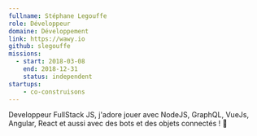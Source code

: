 ```yaml
---
fullname: Stéphane Legouffe
role: Développeur
domaine: Développement
link: https://wawy.io
github: slegouffe
missions:
  - start: 2018-03-08
    end: 2018-12-31
    status: independent
startups:
    - co-construisons
---
```


Developpeur FullStack JS, j'adore jouer avec NodeJS, GraphQL, VueJs, Angular, React et aussi avec des bots et des objets connectés ! 🤖
